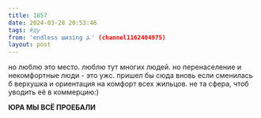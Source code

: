 ```yaml
---
title: 1857
date: 2024-03-28 20:53:46
tags: #ду
from: 'endless шизing ⍼' (channel1162404975)
layout: post
---
```


но люблю это место. люблю тут многих людей. 
но перенаселение и некомфортные люди - это ужс. пришел бы сюда вновь если сменилась б верхушка и ориентация на комфорт всех жильцов. 
не та сфера, чтоб уводить её в коммерцию:)

**ЮРА МЫ ВСЁ ПРОЕБАЛИ**


